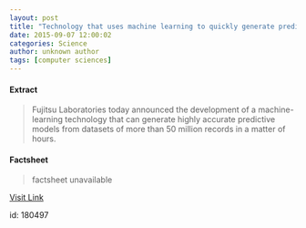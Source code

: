 ```yaml
---
layout: post
title: "Technology that uses machine learning to quickly generate predictive models from massive datasets"
date: 2015-09-07 12:00:02
categories: Science
author: unknown author
tags: [computer sciences]
---
```



#### Extract
>Fujitsu Laboratories today announced the development of a machine-learning technology that can generate highly accurate predictive models from datasets of more than 50 million records in a matter of hours.

#### Factsheet
>factsheet unavailable

[Visit Link](http://phys.org/news/2015-09-technology-machine-quickly-massive-datasets.html)

id:  180497
